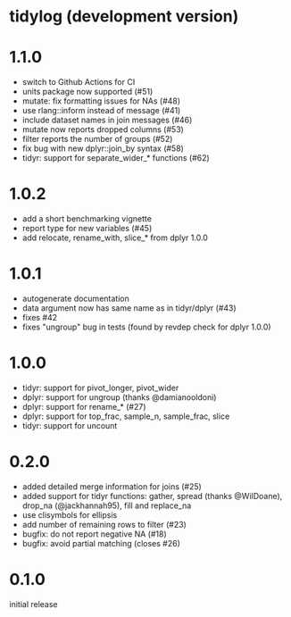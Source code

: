 # tidylog (development version)

# 1.1.0

- switch to Github Actions for CI
- units package now supported (#51)
- mutate: fix formatting issues for NAs (#48)
- use rlang::inform instead of message (#41)
- include dataset names in join messages (#46)
- mutate now reports dropped columns (#53)
- filter reports the number of groups (#52)
- fix bug with new dplyr::join_by syntax (#58)
- tidyr: support for separate_wider_* functions (#62)

# 1.0.2

- add a short benchmarking vignette
- report type for new variables (#45)
- add relocate, rename_with, slice_* from dplyr 1.0.0

# 1.0.1

- autogenerate documentation
- data argument now has same name as in tidyr/dplyr (#43)
- fixes #42
- fixes "ungroup" bug in tests (found by revdep check for dplyr 1.0.0)

# 1.0.0

- tidyr: support for pivot_longer, pivot_wider
- dplyr: support for ungroup (thanks @damianooldoni)
- dplyr: support for rename_* (#27)
- dplyr: support for top_frac, sample_n, sample_frac, slice
- tidyr: support for uncount

# 0.2.0
- added detailed merge information for joins (#25)
- added support for tidyr functions: gather, spread (thanks @WilDoane), drop_na (@jackhannah95), fill and replace_na
- use clisymbols for ellipsis
- add number of remaining rows to filter (#23)
- bugfix: do not report negative NA (#18)
- bugfix: avoid partial matching (closes #26)

# 0.1.0

initial release

